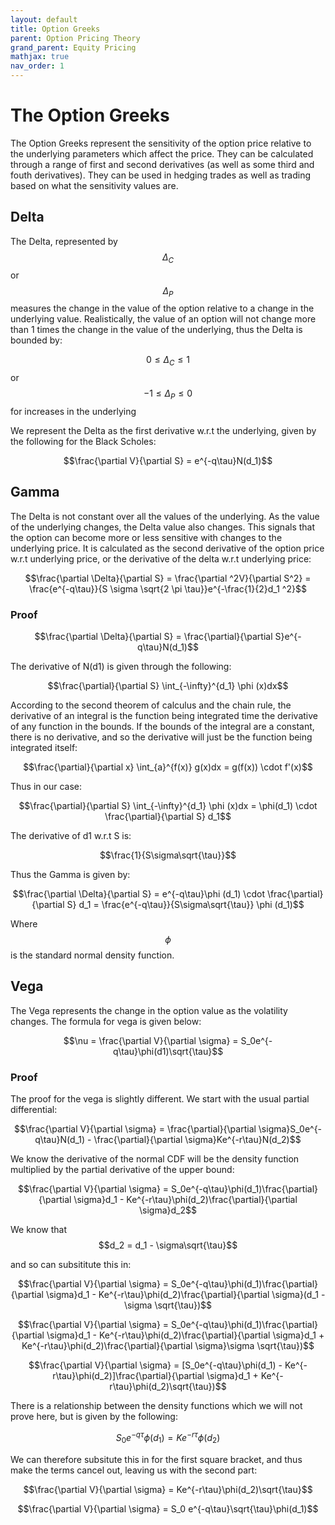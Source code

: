 ```yaml
---
layout: default
title: Option Greeks
parent: Option Pricing Theory
grand_parent: Equity Pricing
mathjax: true
nav_order: 1
---
```

# The Option Greeks
The Option Greeks represent the sensitivity of the option price relative to the underlying parameters which affect the price. They can be calculated through a range of first and second derivatives (as well as some third and fouth derivatives). They can be used in hedging trades as well as trading based on what the sensitivity values are.

## Delta
The Delta, represented by $$\Delta _C$$ or $$\Delta_P$$ measures the change in the value of the option relative to a change in the underlying value. Realistically, the value of an option will not change more than 1 times the change in the value of the underlying, thus the Delta is bounded by:

$$0 \leq \Delta_C \leq 1$$ or $$-1 \leq \Delta_P \leq 0$$ for increases in the underlying

We represent the Delta as the first derivative w.r.t the underlying, given by the following for the Black Scholes:

$$\frac{\partial V}{\partial S} = e^{-q\tau}N(d_1)$$

## Gamma
The Delta is not constant over all the values of the underlying. As the value of the underlying changes, the Delta value also changes. This signals that the option can become more or less sensitive with changes to the underlying price. It is calculated as the second derivative of the option price w.r.t underlying price, or the derivative of the delta w.r.t underlying price:

$$\frac{\partial \Delta}{\partial S} = \frac{\partial ^2V}{\partial S^2} = \frac{e^{-q\tau}}{S \sigma \sqrt{2 \pi \tau}}e^{-\frac{1}{2}d_1 ^2}$$

### Proof
$$\frac{\partial \Delta}{\partial S} = \frac{\partial}{\partial S}e^{-q\tau}N(d_1)$$

The derivative of N(d1) is given through the following:

$$\frac{\partial}{\partial S} \int_{-\infty}^{d_1} \phi (x)dx$$

According to the second theorem of calculus and the chain rule, the derivative of an integral is the function being integrated time the derivative of any function in the bounds. If the bounds of the integral are a constant, there is no derivative, and so the derivative will just be the function being integrated itself:

$$\frac{\partial}{\partial x} \int_{a}^{f(x)} g(x)dx = g(f(x)) \cdot f'(x)$$

Thus in our case:

$$\frac{\partial}{\partial S} \int_{-\infty}^{d_1} \phi (x)dx = \phi(d_1) \cdot \frac{\partial}{\partial S} d_1$$

The derivative of d1 w.r.t S is:

$$\frac{1}{S\sigma\sqrt{\tau}}$$

Thus the Gamma is given by:

$$\frac{\partial \Delta}{\partial S} = e^{-q\tau}\phi (d_1) \cdot \frac{\partial}{\partial S} d_1 = \frac{e^{-q\tau}}{S\sigma\sqrt{\tau}} \phi (d_1)$$

Where $$\phi$$ is the standard normal density function.

## Vega
The Vega represents the change in the option value as the volatility changes. The formula for vega is given below:

$$\nu = \frac{\partial V}{\partial \sigma} = S_0e^{-q\tau}\phi(d1)\sqrt{\tau}$$

### Proof
The proof for the vega is slightly different. We start with the usual partial differential:

$$\frac{\partial V}{\partial \sigma} = \frac{\partial}{\partial \sigma}S_0e^{-q\tau}N(d_1) - \frac{\partial}{\partial \sigma}Ke^{-r\tau}N(d_2)$$

We know the derivative of the normal CDF will be the density function multiplied by the partial derivative of the upper bound:

$$\frac{\partial V}{\partial \sigma} = S_0e^{-q\tau}\phi(d_1)\frac{\partial}{\partial \sigma}d_1 - Ke^{-r\tau}\phi(d_2)\frac{\partial}{\partial \sigma}d_2$$

We know that $$d_2 = d_1 - \sigma\sqrt{\tau}$$

and so can subsititute this in:

$$\frac{\partial V}{\partial \sigma} = S_0e^{-q\tau}\phi(d_1)\frac{\partial}{\partial \sigma}d_1 - Ke^{-r\tau}\phi(d_2)\frac{\partial}{\partial \sigma}(d_1 - \sigma \sqrt{\tau})$$

$$\frac{\partial V}{\partial \sigma} = S_0e^{-q\tau}\phi(d_1)\frac{\partial}{\partial \sigma}d_1 - Ke^{-r\tau}\phi(d_2)\frac{\partial}{\partial \sigma}d_1 + Ke^{-r\tau}\phi(d_2)\frac{\partial}{\partial \sigma}\sigma \sqrt{\tau})$$

$$\frac{\partial V}{\partial \sigma} = [S_0e^{-q\tau}\phi(d_1) - Ke^{-r\tau}\phi(d_2)]\frac{\partial}{\partial \sigma}d_1 + Ke^{-r\tau}\phi(d_2)\sqrt{\tau})$$

There is a relationship between the density functions which we will not prove here, but is given by the following:

$$S_0 e^{-q\tau}\phi(d_1) = Ke^{-r\tau}\phi(d_2)$$

We can therefore subsitute this in for the first square bracket, and thus make the terms cancel out, leaving us with the second part:

$$\frac{\partial V}{\partial \sigma} =  Ke^{-r\tau}\phi(d_2)\sqrt{\tau}$$

$$\frac{\partial V}{\partial \sigma} = S_0 e^{-q\tau}\sqrt{\tau}\phi(d_1)$$
